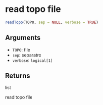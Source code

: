 # read topo file

```r
readTopo(TOPO, sep = NULL, verbose = TRUE)
```

## Arguments

- `TOPO`: file
- `sep`: separatro
- `verbose`: `logical[1]`

## Returns

list

read topo file